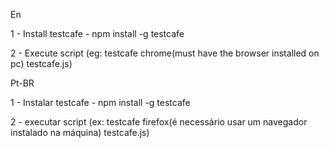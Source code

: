 En

1 - Install testcafe - npm install -g testcafe

2 - Execute script (eg: testcafe chrome(must have the browser installed on pc) testcafe.js)

Pt-BR

1 - Instalar testcafe - npm install -g testcafe

2 - executar script (ex: testcafe firefox(é necessário usar um navegador instalado na máquina) testcafe.js)
